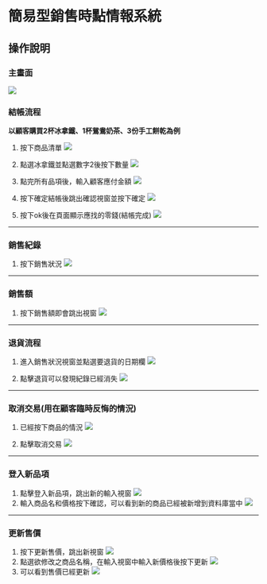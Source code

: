 # 簡易型銷售時點情報系統

## 操作說明

### 主畫面

![](https://i.imgur.com/C34T70m.png)


### 結帳流程

**以顧客購買2杯冰拿鐵、1杯鴛鴦奶茶、3份手工餅乾為例**
1. 按下商品清單
![](https://i.imgur.com/LQe0dQE.png)

2. 點選冰拿鐵並點選數字2後按下數量
![](https://i.imgur.com/6Tsuepo.png)

3. 點完所有品項後，輸入顧客應付金額
![](https://i.imgur.com/h6X1uiA.png)

4. 按下確定結帳後跳出確認視窗並按下確定
![](https://i.imgur.com/kCOGHH0.png)

5. 按下ok後在頁面顯示應找的零錢(結帳完成)
![](https://i.imgur.com/YwB1e86.png)

---

### 銷售紀錄
1. 按下銷售狀況
![](https://i.imgur.com/0LOX1ez.png)


---

### 銷售額
1. 按下銷售額即會跳出視窗
![](https://i.imgur.com/MD0As1p.png)

---

### 退貨流程
1. 進入銷售狀況視窗並點選要退貨的日期欄
![](https://i.imgur.com/pfsxf31.png)

2. 點擊退貨可以發現紀錄已經消失
![](https://i.imgur.com/6UrRzuS.png)

---

### 取消交易(用在顧客臨時反悔的情況)

1. 已經按下商品的情況
![](https://i.imgur.com/w51v8VI.png)

2. 點擊取消交易
![](https://i.imgur.com/UnA4vQp.png)

---

### 登入新品項

1. 點擊登入新品項，跳出新的輸入視窗
![](https://i.imgur.com/s5byL5k.png)
2. 輸入商品名和價格按下確認，可以看到新的商品已經被新增到資料庫當中
![](https://i.imgur.com/37M2sML.png)

---

### 更新售價
1. 按下更新售價，跳出新視窗
![](https://i.imgur.com/cUK49K9.png)
2. 點選欲修改之商品名稱，在輸入視窗中輸入新價格後按下更新
![](https://i.imgur.com/PtLMG4Z.png)
3. 可以看到售價已經更新
![](https://i.imgur.com/KCtZwx2.png)
